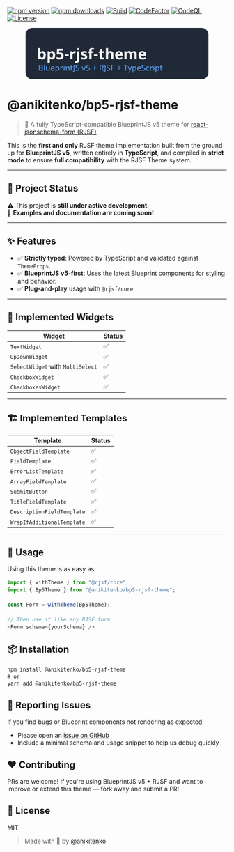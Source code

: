 [![npm version](https://img.shields.io/npm/v/@anikitenko/bp5-rjsf-theme?color=blue)](https://www.npmjs.com/package/@anikitenko/bp5-rjsf-theme)
[![npm downloads](https://img.shields.io/npm/dw/@anikitenko/bp5-rjsf-theme)](https://www.npmjs.com/package/@anikitenko/bp5-rjsf-theme)
[![Build](https://github.com/anikitenko/bp5-rjsf-theme/actions/workflows/release.yml/badge.svg)](https://github.com/anikitenko/bp5-rjsf-theme/actions/workflows/release.yml)
[![CodeFactor](https://www.codefactor.io/repository/github/anikitenko/bp5-rjsf-theme/badge)](https://www.codefactor.io/repository/github/anikitenko/bp5-rjsf-theme)
[![CodeQL](https://github.com/anikitenko/bp5-rjsf-theme/actions/workflows/github-code-scanning/codeql/badge.svg)](https://github.com/anikitenko/bp5-rjsf-theme/actions/workflows/github-code-scanning/codeql)
[![License](https://img.shields.io/github/license/anikitenko/bp5-rjsf-theme)](LICENSE)

<p style="text-align: center">
  <img src="./assets/logo.svg" width="420" alt="bp5-rjsf-theme logo" />
</p>

# @anikitenko/bp5-rjsf-theme

> 💠 A fully TypeScript-compatible BlueprintJS v5 theme for [react-jsonschema-form (RJSF)](https://github.com/rjsf-team/react-jsonschema-form)

This is the **first and only** RJSF theme implementation built from the ground up for **BlueprintJS v5**, written entirely in **TypeScript**, and compiled in **strict mode** to ensure **full compatibility** with the RJSF Theme system.

---

## 🚧 Project Status

⚠️ This project is **still under active development**.  
🧪 **Examples and documentation are coming soon!**

---

## ✨ Features

- ✅ **Strictly typed**: Powered by TypeScript and validated against `ThemeProps`.
- ✅ **BlueprintJS v5-first**: Uses the latest Blueprint components for styling and behavior.
- ✅ **Plug-and-play** usage with `@rjsf/core`.

---

## 🧩 Implemented Widgets

| Widget                            | Status |
| --------------------------------- | ------ |
| `TextWidget`                      | ✅     |
| `UpDownWidget`                    | ✅     |
| `SelectWidget` with `MultiSelect` | ✅     |
| `CheckboxWidget`                  | ✅     |
| `CheckboxesWidget`                | ✅     |

---

## 🏗️ Implemented Templates

| Template                   | Status |
| -------------------------- | ------ |
| `ObjectFieldTemplate`      | ✅     |
| `FieldTemplate`            | ✅     |
| `ErrorListTemplate`        | ✅     |
| `ArrayFieldTemplate`       | ✅     |
| `SubmitButton`             | ✅     |
| `TitleFieldTemplate`       | ✅     |
| `DescriptionFieldTemplate` | ✅     |
| `WrapIfAdditionalTemplate` | ✅     |

---

## 🔧 Usage

Using this theme is as easy as:

```ts
import { withTheme } from "@rjsf/core";
import { Bp5Theme } from "@anikitenko/bp5-rjsf-theme";

const Form = withTheme(Bp5Theme);

// Then use it like any RJSF form
<Form schema={yourSchema} />
```

## 📦 Installation

```
npm install @anikitenko/bp5-rjsf-theme
# or
yarn add @anikitenko/bp5-rjsf-theme
```

## 🐞 Reporting Issues

If you find bugs or Blueprint components not rendering as expected:

- Please open an [issue on GitHub](https://github.com/anikitenko/bp5-rjsf-theme/issues)
- Include a minimal schema and usage snippet to help us debug quickly

## ❤️ Contributing

PRs are welcome! If you're using BlueprintJS v5 + RJSF and want to improve or extend this theme — fork away and submit a PR!

## 📘 License

MIT

> Made with 💙 by [@anikitenko](https://github.com/anikitenko)
